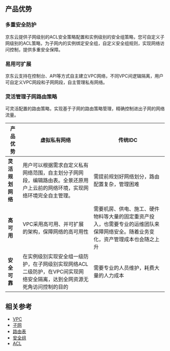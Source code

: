 ## 产品优势



### 多重安全防护

京东云提供子网级别的ACL安全策略配置和实例级别的安全组策略，您可自定义子网级别的ACL策略，为子网内的实例绑定安全组，自定义安全组规则，实现网络访问控制，提供多重安全保障。

### 易用可扩展
京东云支持在控制台、API等方式自主建立VPC网络，不同VPC间逻辑隔离，用户可自定义VPC网段和子网网段，自主管理私有网络。


### 灵活管理子网路由策略

可灵活配置的路由策略，实现基于子网的路由策略管理，精确控制进出子网的网络流量。


|   产品优势   |                         虚拟私有网络                  |传统IDC
|---------- |----------------------------------------------------------|------------|
| **灵活规划网络** | 用户可以根据需求自定义私有网络范围，自主划分子网网段，编辑路由表。全景还原用户上云前的网络环境，实现网络环境完全自主管理。 |需提前规划好网络划分，路由配置复杂，管理困难|
|  **高可用**  | VPC采用高可用、并可扩展的架构，保障网络的高可用性|需要机房、供电、施工、硬件物料等大量的固定重资产投入，也需要专业的运维团队来保障网络安全。随着业务变化，资产管理成本也会随之上升|
| **安全可靠** | 在实例级别实现安全组一级防护，在子网级别实现网络ACL二级防护，在VPC间实现网络安全隔离，达到全网资源无死角访问控制的目的|需要专业的人员维护，耗费大量的人力成本|

## 相关参考
- [VPC](Features/VPC-Features.md)
- [子网](Features/Subnet-Features.md)
- [路由表](Features/Route-Table-Features.md)
- [安全组](Features/Security-Group-Features.md)
- [ACL](Features/Network-ACL-Features.md)
